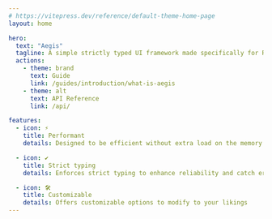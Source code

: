 ```yaml
---
# https://vitepress.dev/reference/default-theme-home-page
layout: home

hero:
  text: "Aegis"
  tagline: A simple strictly typed UI framework made specifically for Roblox.
  actions:
    - theme: brand
      text: Guide
      link: /guides/introduction/what-is-aegis
    - theme: alt
      text: API Reference
      link: /api/

features:
  - icon: ⚡
    title: Performant
    details: Designed to be efficient without extra load on the memory

  - icon: ✔
    title: Strict typing
    details: Enforces strict typing to enhance reliability and catch errors easily

  - icon: 🛠
    title: Customizable
    details: Offers customizable options to modify to your likings
---
```

